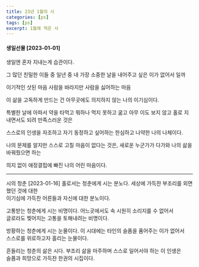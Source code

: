 ```yaml
---
title: 23년 1월의 시
categories: [ps]
tags: [ps]
excerpt: 1월에 적은 시
---
```

#### 생일선물 [2023-01-01]

생일엔 혼자 지내는게 습관이다.

그 많던 친밀한 이들 중
일년 중 내 가장 소중한 날을 내어주고 싶은 이가 없어서 일까

이기적인 삿된 마음
사람을 바라지만 사람을 싫어하는 마음

이 삶을 고독하게 만드는 건
아무곳에도 의지하지 않는
나의 이기심이다.

특별한 날에
아파서 약을 타먹고
뭐하나 먹지 못하고 굶고
아무 이도 보지 않고 홀로 지내면서도
되려 만족스러운 것은

스스로의 인생을 자조하고
자기 동정하고 싶어하는
한심하고 나약한 나의 나체이다.

나의 문제를 알지만
스스로 고칠 마음이 없다는 것은,
새로운 누군가가 다가와
나의 삶을 바꿔줬으면 하는

의지 없이 애정결핍에 빠진
나의 어린 마음이다.


---

시의 청춘 [2023-01-16]
홀로서는 청춘에게 시는 분노다.
세상에 가득찬 부조리를 외면했던 것에 대한  
이기심에 가득찬 어른들과 자신에 대한 분노이다.  

고통받는 청춘에게 시는 비명이다.
어느곳에서도 속 시원히 소리지를 수 없어서  
글로라도 찢어지는 고통을 토해내려는 비명이다.  

방황하는 청춘에게 시는 눈물이다.
이 시대에는 타인의 슬픔을 품어주는 이가 없어서  
스스로를 위로하고자 흘리는 눈물이다.  

흔들리는 청춘의 삶은 시다.
부조리 삶을 마주하며
스스로 일어서야 하는 이 인생은  
슬픔과 희망으로 가득찬 한권의 시집이다.
